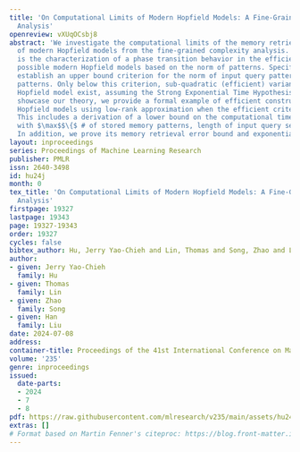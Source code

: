 ```yaml
---
title: 'On Computational Limits of Modern Hopfield Models: A Fine-Grained Complexity
  Analysis'
openreview: vXUqOCsbj8
abstract: 'We investigate the computational limits of the memory retrieval dynamics
  of modern Hopfield models from the fine-grained complexity analysis. Our key contribution
  is the characterization of a phase transition behavior in the efficiency of all
  possible modern Hopfield models based on the norm of patterns. Specifically, we
  establish an upper bound criterion for the norm of input query patterns and memory
  patterns. Only below this criterion, sub-quadratic (efficient) variants of the modern
  Hopfield model exist, assuming the Strong Exponential Time Hypothesis (SETH). To
  showcase our theory, we provide a formal example of efficient constructions of modern
  Hopfield models using low-rank approximation when the efficient criterion holds.
  This includes a derivation of a lower bound on the computational time, scaling linearly
  with $\max$$\{$ # of stored memory patterns, length of input query sequence$\}$.
  In addition, we prove its memory retrieval error bound and exponential memory capacity.'
layout: inproceedings
series: Proceedings of Machine Learning Research
publisher: PMLR
issn: 2640-3498
id: hu24j
month: 0
tex_title: 'On Computational Limits of Modern Hopfield Models: A Fine-Grained Complexity
  Analysis'
firstpage: 19327
lastpage: 19343
page: 19327-19343
order: 19327
cycles: false
bibtex_author: Hu, Jerry Yao-Chieh and Lin, Thomas and Song, Zhao and Liu, Han
author:
- given: Jerry Yao-Chieh
  family: Hu
- given: Thomas
  family: Lin
- given: Zhao
  family: Song
- given: Han
  family: Liu
date: 2024-07-08
address:
container-title: Proceedings of the 41st International Conference on Machine Learning
volume: '235'
genre: inproceedings
issued:
  date-parts:
  - 2024
  - 7
  - 8
pdf: https://raw.githubusercontent.com/mlresearch/v235/main/assets/hu24j/hu24j.pdf
extras: []
# Format based on Martin Fenner's citeproc: https://blog.front-matter.io/posts/citeproc-yaml-for-bibliographies/
---
```

